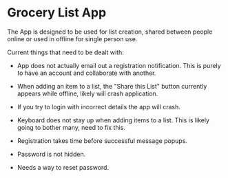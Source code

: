 # Grocery List App

The App is designed to be used for list creation, shared between people online or used in offline for single person use.

Current things that need to be dealt with:

- App does not actually email out a registration notification. This is purely to have an account and collaborate with another.

- When adding an item to a list, the "Share this List" button currently appears while offline, likely will crash application.

- If you try to login with incorrect details the app will crash.

- Keyboard does not stay up when adding items to a list. This is likely going to bother many, need to fix this.

- Registration takes time before successful message popups.

- Password is not hidden. 

- Needs a way to reset password.
 
